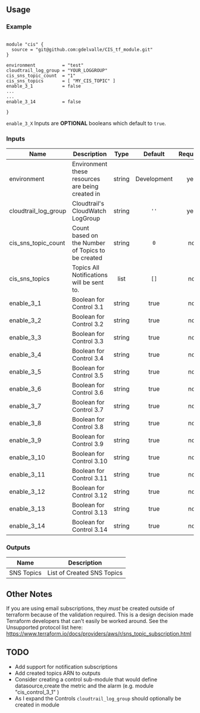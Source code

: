 ## Usage

### Example
```hcl

module "cis" {
  source = "git@github.com:gdelvalle/CIS_tf_module.git"
}

environment          = "test"
cloudtrail_log_group = "YOUR_LOGGROUP"
cis_sns_topic_count  = "1"
cis_sns_topics       = [ "MY_CIS_TOPIC" ]
enable_3_1           = false 
...
...
enable_3_14          = false

}
```
`enable_3_X` Inputs are __OPTIONAL__ booleans which default to `true`.

### Inputs

| Name | Description | Type | Default | Required |
|------|-------------|:----:|:-------:|:--------:|
|  environment | Environment these resources are being created in| string   | Development |yes|
|cloudtrail_log_group| Cloudtrail's CloudWatch LogGroup| string| `''`| yes|
|cis_sns_topic_count| Count based on the Number of Topics to be created|string|`0`|no|
|cis_sns_topics|Topics All Notifications will be sent to.|list|`[]`|no|
|enable_3_1|Boolean for Control 3.1|string|true|no|
|enable_3_2|Boolean for Control 3.2|string|true|no|
|enable_3_3|Boolean for Control 3.3|string|true|no|
|enable_3_4|Boolean for Control 3.4|string|true|no|
|enable_3_5|Boolean for Control 3.5|string|true|no|
|enable_3_6|Boolean for Control 3.6|string|true|no|
|enable_3_7|Boolean for Control 3.7|string|true|no|
|enable_3_8|Boolean for Control 3.8|string|true|no|
|enable_3_9|Boolean for Control 3.9|string|true|no|
|enable_3_10|Boolean for Control 3.10|string|true|no|
|enable_3_11|Boolean for Control 3.11|string|true|no|
|enable_3_12|Boolean for Control 3.12|string|true|no|
|enable_3_13|Boolean for Control 3.13|string|true|no|
|enable_3_14|Boolean for Control 3.14|string|true|no|

### Outputs

| Name | Description |
|------|-------------|
| SNS Topics | List of Created SNS Topics|

## Other Notes

If you are using  email subscriptions, they _must_ be created outside of terraform because of the validation required.
This is a design decision made Terraform developers that can't easily be worked around.
See the Unsupported protocol list here: https://www.terraform.io/docs/providers/aws/r/sns_topic_subscription.html


## TODO
- Add support for notification subscriptions
- Add created topics ARN to outputs
- Consider creating a control sub-module  that would define datasource,create the metric and the alarm (e.g. module "cis_control_3_1" ) 
- As I expand the  Controls `cloudtrail_log_group`  should optionally be created in module

